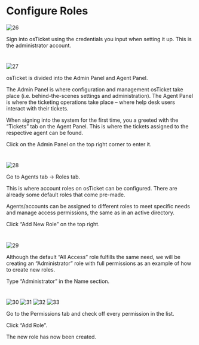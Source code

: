 # Configure Roles

![26](https://github.com/melisa-er/Configure-Roles/assets/157723219/54aa6cfa-10c3-46b0-b37b-c13f521560c7)

Sign into osTicket using the credentials you input when setting it up. This is the administrator account.

#
![27](https://github.com/melisa-er/Configure-Roles/assets/157723219/0245082f-3096-4848-849e-db5dc39bb252)

osTicket is divided into the Admin Panel and Agent Panel.

The Admin Panel is where configuration and management osTicket take place (i.e. behind-the-scenes settings and administration). The Agent Panel is where the ticketing operations take place – where help desk users interact with their tickets.

When signing into the system for the first time, you a greeted with the “Tickets” tab on the Agent Panel. This is where the tickets assigned to the respective agent can be found.

Click on the Admin Panel on the top right corner to enter it.

#
![28](https://github.com/melisa-er/Configure-Roles/assets/157723219/f7740a80-cc65-42a9-9704-1339daa85d22)

Go to Agents tab → Roles tab.

This is where account roles on osTicket can be configured. There are already some default roles that come pre-made. 

Agents/accounts can be assigned to different roles to meet specific needs and manage access permissions, the same as in an active directory.

Click “Add New Role” on the top right.

#
![29](https://github.com/melisa-er/Configure-Roles/assets/157723219/9b1c7d56-c522-418a-a725-bc91ee6fc96d)

Although the default “All Access” role fulfills the same need, we will be creating an “Administrator” role with full permissions as an example of how to create new roles.

Type “Administrator” in the Name section.

#
![30](https://github.com/melisa-er/Configure-Roles/assets/157723219/af2ae9a5-7f3a-4e8e-be5e-9da7cdae331f)
![31](https://github.com/melisa-er/Configure-Roles/assets/157723219/269272cf-de32-44df-8c6d-52165b935863)
![32](https://github.com/melisa-er/Configure-Roles/assets/157723219/96d0495a-f695-4809-85ea-a13a471bd7c8)
![33](https://github.com/melisa-er/Configure-Roles/assets/157723219/7fb13606-8c5d-4b66-9aa1-1c65aa8849d5)

Go to the Permissions tab and check off every permission in the list. 

Click “Add Role”.

The new role has now been created.
